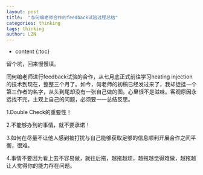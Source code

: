 ```yaml
---
layout: post
title:  "与何编老师合作的feedback试验过程总结" 
categories: thinking
tags: thinking
author: LZN
---
```


* content
{:toc}

留个坑，回来慢慢填。

同何编老师进行feedback试验的合作，从七月底正式前往学习heating injection的技术到现在，整整三个月了。如今，何老师的初稿已经发过来了，我却徒挂一个第三作者的名字，从头到尾却没有一张自己做的图。心里很不是滋味。客观原因永远找不完，主观上自己的问题，必须要一一总结反思。

1.Double Check的重要性！

2.不能够办到的事情，就不要承诺！

3.如何在尽量不让他人感到被打扰与自己能够获取足够的信息顺利开展合作之间平衡，很难。

4.事情不要因为看上去不容易做，就往后拖，越拖越烦，越拖越觉得难做，越拖越让人觉得你的能力存在问题。